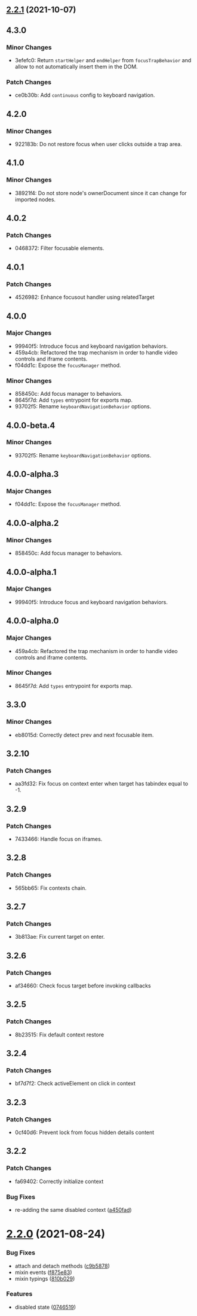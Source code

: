 ## [2.2.1](https://github.com/chialab/loock/compare/v2.2.0...v2.2.1) (2021-10-07)

## 4.3.0

### Minor Changes

- 3efefc0: Return `startHelper` and `endHelper` from `focusTrapBehavior` and allow to not automatically insert them in the DOM.

### Patch Changes

- ce0b30b: Add `continuous` config to keyboard navigation.

## 4.2.0

### Minor Changes

- 922183b: Do not restore focus when user clicks outside a trap area.

## 4.1.0

### Minor Changes

- 38921f4: Do not store node's ownerDocument since it can change for imported nodes.

## 4.0.2

### Patch Changes

- 0468372: Filter focusable elements.

## 4.0.1

### Patch Changes

- 4526982: Enhance focusout handler using relatedTarget

## 4.0.0

### Major Changes

- 99940f5: Introduce focus and keyboard navigation behaviors.
- 459a4cb: Refactored the trap mechanism in order to handle video controls and iframe contents.
- f04dd1c: Expose the `focusManager` method.

### Minor Changes

- 858450c: Add focus manager to behaviors.
- 8645f7d: Add `types` entrypoint for exports map.
- 93702f5: Rename `keyboardNavigationBehavior` options.

## 4.0.0-beta.4

### Minor Changes

- 93702f5: Rename `keyboardNavigationBehavior` options.

## 4.0.0-alpha.3

### Major Changes

- f04dd1c: Expose the `focusManager` method.

## 4.0.0-alpha.2

### Minor Changes

- 858450c: Add focus manager to behaviors.

## 4.0.0-alpha.1

### Major Changes

- 99940f5: Introduce focus and keyboard navigation behaviors.

## 4.0.0-alpha.0

### Major Changes

- 459a4cb: Refactored the trap mechanism in order to handle video controls and iframe contents.

### Minor Changes

- 8645f7d: Add `types` entrypoint for exports map.

## 3.3.0

### Minor Changes

- eb8015d: Correctly detect prev and next focusable item.

## 3.2.10

### Patch Changes

- aa3fd32: Fix focus on context enter when target has tabindex equal to -1.

## 3.2.9

### Patch Changes

- 7433466: Handle focus on iframes.

## 3.2.8

### Patch Changes

- 565bb65: Fix contexts chain.

## 3.2.7

### Patch Changes

- 3b813ae: Fix current target on enter.

## 3.2.6

### Patch Changes

- af34660: Check focus target before invoking callbacks

## 3.2.5

### Patch Changes

- 8b23515: Fix default context restore

## 3.2.4

### Patch Changes

- bf7d7f2: Check activeElement on click in context

## 3.2.3

### Patch Changes

- 0cf40d6: Prevent lock from focus hidden details content

## 3.2.2

### Patch Changes

- fa69402: Correctly initialize context

### Bug Fixes

- re-adding the same disabled context ([a450fad](https://github.com/chialab/loock/commit/a450fad228d751f6529fd70f9b738bfbc6ccd3d9))

# [2.2.0](https://github.com/chialab/loock/compare/v2.1.0...v2.2.0) (2021-08-24)

### Bug Fixes

- attach and detach methods ([c9b5878](https://github.com/chialab/loock/commit/c9b5878b53fa22a1dceadeffc77f781787ccfd9d))
- mixin events ([f875e83](https://github.com/chialab/loock/commit/f875e83fc5ea68e5823c5d9227e318d2fe4f89a0))
- mixin typings ([810b029](https://github.com/chialab/loock/commit/810b02977bf58a38b8f3a1820b24c8893a37f601))

### Features

- disabled state ([0746519](https://github.com/chialab/loock/commit/074651931a2b0af3f3b524ced333686ac734d283))

